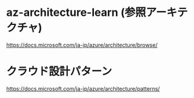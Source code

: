 # az-architecture-learn (参照アーキテクチャ)

https://docs.microsoft.com/ja-jp/azure/architecture/browse/


# クラウド設計パターン
https://docs.microsoft.com/ja-jp/azure/architecture/patterns/
